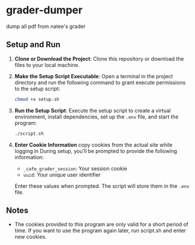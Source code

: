 # grader-dumper
dump all pdf from natee's grader

## Setup and Run

1. **Clone or Download the Project**: Clone this repository or download the files to your local machine.

2. **Make the Setup Script Executable**: 
   Open a terminal in the project directory and run the following command to grant execute permissions to the setup script:
   ```bash
   chmod +x setup.sh
   ```
3. **Run the Setup Script**:
   Execute the setup script to create a virtual environment, install dependencies, set up the `.env` file, and start the program:
   ```bash
   ./script.sh
   ```
4. **Enter Cookie Information**
   copy cookies from the actual site while logging in
   During setup, you’ll be prompted to provide the following information:
   - `_cafe_grader_session`: Your session cookie
   - `uuid`: Your unique user identifier

   Enter these values when prompted. The script will store them in the `.env` file.

## Notes

- The cookies provided to this program are only valid for a short period of time. If you want to use the program again later, run script.sh and enter new cookies.
